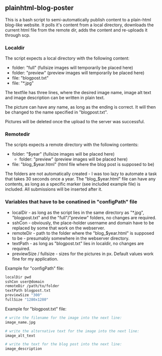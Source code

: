 ## plainhtml-blog-poster 
This is a bash script to semi-automatically publish content to a plain-html blog-like website. It polls it's content from a local directory, downloads the current html file from the remote dir, adds the content and re-uploads it through scp.

### Localdir
The script expects a local directory with the following content:
- folder: "full" (fullsize images will temporarily be placed here)
- folder: "preview" (preview images will temporarily be placed here)
- file: "blogpost.txt"
- file: "*.jpg"

The textfile has three lines, where the desired image name, image alt text and image description can be written in plain text.

The picture can have any name, as long as the ending is correct. It will then be changed to the name specified in "blogpost.txt".

Pictures will be deleted once the upload to the server was successful.

### Remotedir
The scripts expects a remote directory with the following contents:
- folder: "$year" (fullsize images will be placed here)
    - folder: "preview" (preview images will be placed here)
- file: "blog_$year.html" (html file where the blog post is supposed to be)

The folders are not automatically created - I was too lazy to automate a task that takes 30 seconds once a year. The "blog_$year.html" file can have any contents, as long as a specific marker (see included example file) is included. All submissions will be inserted after it.

### Variables that have to be conatined in "configPath" file
- localDir - as long as the script lies in the same directory as "*.jpg", "blogpost.txt" and the "full"/"preview" folders, no changes are required.
- sshCon - obviously, the place-holder username and domain have to be replaced by some that work on the webserver.
- remoteDir - path to the folder where the "blog_$year.html" is supposed to be - presumably somewhere in the webserver directory.
- textPath - as long as "blogpost.txt" lies in localdir, no changes are required.
- previewSize / fullsize - sizes for the pictures in px. Default values work fine for my application.

Example for "configPath" file:
```bash
localDir pwd
sshCon user@domain
remoteDir /path/to/folder
textPath blogpost.txt
previewSize "300"
fullSize "1280x1280"
```

Example for "blogpost.txt" file:
```bash
# write the filename for the image into the next line:
image_name.jpg

# write the alternative text for the image into the next line:
image_alt_text

# write the text for the blog post into the next line:
image_description
```